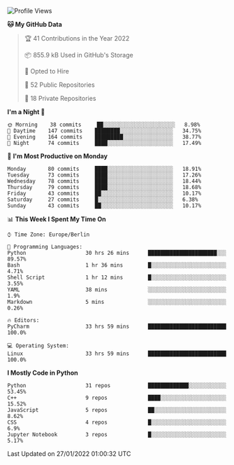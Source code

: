 <!--START_SECTION:waka-->
![Profile Views](http://img.shields.io/badge/Profile%20Views-9-blue)

**🐱 My GitHub Data** 

> 🏆 41 Contributions in the Year 2022
 > 
> 📦 855.9 kB Used in GitHub's Storage 
 > 
> 💼 Opted to Hire
 > 
> 📜 52 Public Repositories 
 > 
> 🔑 18 Private Repositories  
 > 
**I'm a Night 🦉** 

```text
🌞 Morning    38 commits     ██░░░░░░░░░░░░░░░░░░░░░░░   8.98% 
🌆 Daytime    147 commits    ████████░░░░░░░░░░░░░░░░░   34.75% 
🌃 Evening    164 commits    █████████░░░░░░░░░░░░░░░░   38.77% 
🌙 Night      74 commits     ████░░░░░░░░░░░░░░░░░░░░░   17.49%

```
📅 **I'm Most Productive on Monday** 

```text
Monday       80 commits     ████░░░░░░░░░░░░░░░░░░░░░   18.91% 
Tuesday      73 commits     ████░░░░░░░░░░░░░░░░░░░░░   17.26% 
Wednesday    78 commits     ████░░░░░░░░░░░░░░░░░░░░░   18.44% 
Thursday     79 commits     ████░░░░░░░░░░░░░░░░░░░░░   18.68% 
Friday       43 commits     ██░░░░░░░░░░░░░░░░░░░░░░░   10.17% 
Saturday     27 commits     █░░░░░░░░░░░░░░░░░░░░░░░░   6.38% 
Sunday       43 commits     ██░░░░░░░░░░░░░░░░░░░░░░░   10.17%

```


📊 **This Week I Spent My Time On** 

```text
⌚︎ Time Zone: Europe/Berlin

💬 Programming Languages: 
Python                   30 hrs 26 mins      ██████████████████████░░░   89.57% 
Bash                     1 hr 36 mins        █░░░░░░░░░░░░░░░░░░░░░░░░   4.71% 
Shell Script             1 hr 12 mins        █░░░░░░░░░░░░░░░░░░░░░░░░   3.55% 
YAML                     38 mins             ░░░░░░░░░░░░░░░░░░░░░░░░░   1.9% 
Markdown                 5 mins              ░░░░░░░░░░░░░░░░░░░░░░░░░   0.26%

🔥 Editors: 
PyCharm                  33 hrs 59 mins      █████████████████████████   100.0%

💻 Operating System: 
Linux                    33 hrs 59 mins      █████████████████████████   100.0%

```

**I Mostly Code in Python** 

```text
Python                   31 repos            █████████████░░░░░░░░░░░░   53.45% 
C++                      9 repos             ████░░░░░░░░░░░░░░░░░░░░░   15.52% 
JavaScript               5 repos             ██░░░░░░░░░░░░░░░░░░░░░░░   8.62% 
CSS                      4 repos             █░░░░░░░░░░░░░░░░░░░░░░░░   6.9% 
Jupyter Notebook         3 repos             █░░░░░░░░░░░░░░░░░░░░░░░░   5.17%

```



 Last Updated on 27/01/2022 01:00:32 UTC
<!--END_SECTION:waka-->　　
